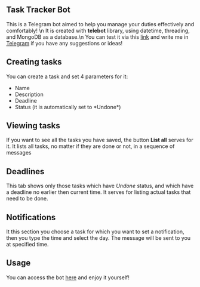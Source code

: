 ## Task Tracker Bot

This is a Telegram bot aimed to help you manage your duties effectively and comfortably! \n
It is created with **telebot** library, using datetime, threading, and MongoDB as a database.\n
You can test it via this [link](https://web.telegram.org/k/#@TTTaskTTTracker_bot) and write me in [Telegram](https://t.me/asfedoriako) if you have any suggestions or ideas!

## Creating tasks

You can create a task and set 4 parameters for it:
<ul>
  <li>Name</li>
  <li>Description</li>
  <li>Deadline</li>
  <li>Status (it is automatically set to *Undone*)</li>
</ul>

## Viewing tasks

If you want to see all the tasks you have saved, the button **List all** serves for it. It lists all tasks, no matter if they are done or not, in a sequence of messages

## Deadlines

This tab shows only those tasks which have *Undone* status, and which have a deadline no earlier then current time. It serves for listing actual tasks that need to be done.

## Notifications 

It this section you choose a task for which you want to set a notification, then you type the time and select the day. The message will be sent to you at specified time.

## Usage

You can access the bot [here](https://web.telegram.org/k/#@TTTaskTTTracker_bot) and enjoy it yourself!
